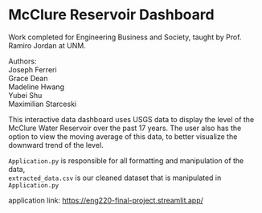 # McClure Reservoir Dashboard
Work completed for Engineering Business and Society, taught by Prof. Ramiro Jordan at UNM.

Authors:
  <br>Joseph Ferreri 
  <br>Grace Dean 
  <br>Madeline Hwang
  <br>Yubei Shu
  <br>Maximilian Starceski

This interactive data dashboard uses USGS data to display the level of the McClure Water Reservoir over the past 17 years. The user also has the option to view the moving average of this data, to better visualize the downward trend of the level.

```Application.py``` is responsible for all formatting and manipulation of the data,
<br>```extracted_data.csv``` is our cleaned dataset that is manipulated in ```Application.py```


application link: https://eng220-final-project.streamlit.app/
